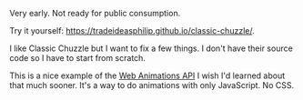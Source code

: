 Very early.
Not ready for public consumption.

Try it yourself:  https://tradeideasphilip.github.io/classic-chuzzle/.

I like Classic Chuzzle but I want to fix a few things.
I don't have their source code so I have to start from scratch.

This is a nice example of the [Web Animations API](https://developer.mozilla.org/en-US/docs/Web/API/Web_Animations_API)
I wish I'd learned about that much sooner.
It's a way to do animations with only JavaScript.
No CSS.
